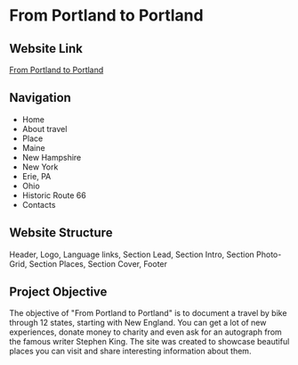 # From Portland to Portland
## Website Link
[From Portland to Portland](https://wwily.github.io/From-Portland-to-Portland/)
## Navigation
* Home
* About travel
* Place
* Maine
* New Hampshire
* New York
* Erie, PA
* Ohio
* Historic Route 66
* Contacts
## Website Structure
Header, Logo, Language links, Section Lead, Section Intro, Section Photo-Grid, Section Places, Section Cover, Footer
## Project Objective
The objective of "From Portland to Portland" is to document a travel by bike through 12 states, starting with New England. You can get a lot of new experiences, donate money to charity and even ask for an autograph from the famous writer Stephen King. The site was created to showcase beautiful places you can visit and share interesting information about them.
